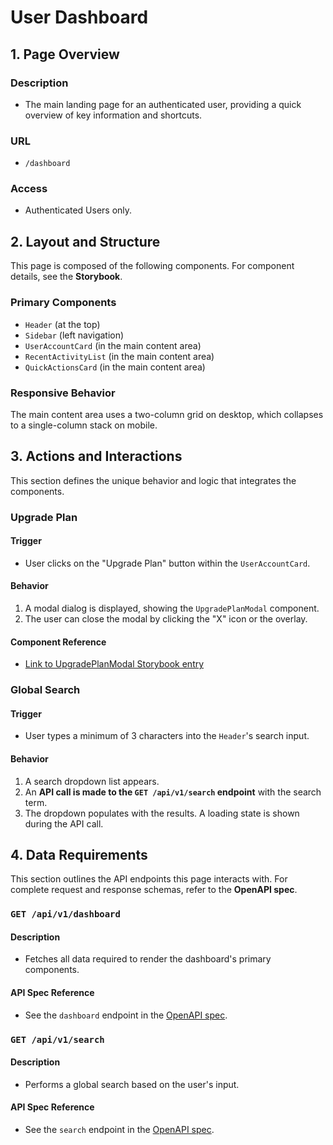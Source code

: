 # User Dashboard

## 1. Page Overview

### Description
- The main landing page for an authenticated user, providing a quick overview of key information and shortcuts.

### URL
- `/dashboard`

### Access
- Authenticated Users only.


## 2. Layout and Structure

This page is composed of the following components. For component details, see the **Storybook**.

### Primary Components
- `Header` (at the top)
- `Sidebar` (left navigation)
- `UserAccountCard` (in the main content area)
- `RecentActivityList` (in the main content area)
- `QuickActionsCard` (in the main content area)

### Responsive Behavior

The main content area uses a two-column grid on desktop, which collapses to a single-column stack on mobile.


## 3. Actions and Interactions

This section defines the unique behavior and logic that integrates the components.

### Upgrade Plan

#### Trigger
- User clicks on the "Upgrade Plan" button within the `UserAccountCard`.

#### Behavior
1. A modal dialog is displayed, showing the `UpgradePlanModal` component.
2. The user can close the modal by clicking the "X" icon or the overlay.

#### Component Reference
- [Link to UpgradePlanModal Storybook entry](https://www.google.com/search?q=http://localhost:6006/%3Fpath%3D/story/upgrade-plan-modal)

### Global Search

#### Trigger
- User types a minimum of 3 characters into the `Header`'s search input.
  
#### Behavior
1. A search dropdown list appears.
2. An **API call is made to the `GET /api/v1/search` endpoint** with the search term.
3. The dropdown populates with the results. A loading state is shown during the API call.


## 4. Data Requirements

This section outlines the API endpoints this page interacts with. For complete request and response schemas, refer to the **OpenAPI spec**.

### `GET /api/v1/dashboard`

#### Description
- Fetches all data required to render the dashboard's primary components.

#### API Spec Reference
- See the `dashboard` endpoint in the [OpenAPI spec](https://www.google.com/search?q=path/to/your/openapi.yml).

  
### `GET /api/v1/search`

#### Description
- Performs a global search based on the user's input.

#### API Spec Reference
- See the `search` endpoint in the [OpenAPI spec](https://www.google.com/search?q=path/to/your/openapi.yml).
